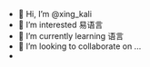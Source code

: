 - 👋 Hi, I’m @xing_kali
- 👀 I’m interested 易语言
- 🌱 I’m currently learning 语言
- 💞️ I’m looking to collaborate on ...
-

<!---
xingkali/xingkali is a ✨ special ✨ repository because its `README.md` (this file) appears on your GitHub profile.
You can click the Preview link to take a look at your changes.
--->
